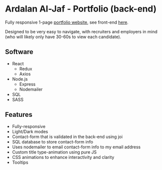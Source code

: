# Ardalan Al-Jaf - Portfolio (back-end)

Fully responsive 1-page [portfolio website](www.ardalanjaf.com), see front-end [here](https://github.com/ArdalanJaf/portfolio#readme).

Designed to be very easy to navigate, with recruiters and employers in mind (who will likely only have 30-60s to view each candidate).

## Software

- React
  - Redux
  - Axios
- Node.js
  - Express
  - Nodemailer
- SQL
- SASS

## Features

- Fully-responsive 
- Light/Dark modes
- Contact-form that is validated in the back-end using joi
- SQL database to store contact-form info
- Uses nodemailer to email contact-form info to my email address
- Custom title type-animation using pure JS
- CSS animations to enhance interactivity and clarity
- Tooltips
